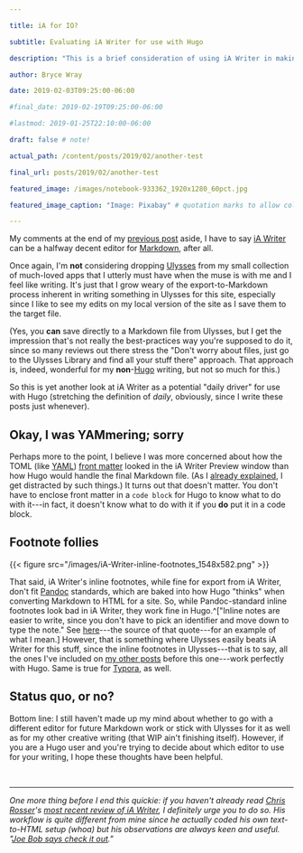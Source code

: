 ```yaml
---

title: iA for IO? 

subtitle: Evaluating iA Writer for use with Hugo

description: "This is a brief consideration of using iA Writer in making Markdown files for this site’s posts."

author: Bryce Wray

date: 2019-02-03T09:25:00-06:00

#final_date: 2019-02-19T09:25:00-06:00

#lastmod: 2019-01-25T22:10:00-06:00

draft: false # note!

actual_path: /content/posts/2019/02/another-test

final_url: posts/2019/02/another-test

featured_image: /images/notebook-933362_1920x1280_60pct.jpg

featured_image_caption: "Image: Pixabay" # quotation marks to allow colon

---
```


My comments at the end of my [previous post](/posts/2019/01/blox-sux) aside, I have to say [iA Writer](https://www.ia.net/writer) can be a halfway decent editor for [Markdown](https://daringfireball.net/projects/markdown/), after all.

Once again, I'm **not** considering dropping [Ulysses](https://ulysses.app) from my small collection of much-loved apps that I utterly must have when the muse is with me and I feel like writing. It's just that I grow weary of the export-to-Markdown process inherent in writing something in Ulysses for this site, especially since I like to see my edits on my local version of the site as I save them to the target file.

(Yes, you **can** save directly to a Markdown file from Ulysses, but I get the impression that's not really the best-practices way you're supposed to do it, since so many reviews out there stress the "Don't worry about files, just go to the Ulysses Library and find all your stuff there" approach. That approach is, indeed, wonderful for my **non**-[Hugo](https://gohugo.io) writing, but not so much for this.)

So this is yet another look at iA Writer as a potential "daily driver" for use with Hugo (stretching the definition of *daily*, obviously, since I write these posts just whenever).

## Okay, I was YAMmering; sorry

Perhaps more to the point, I believe I was more concerned about how the TOML (like [YAML](https://yaml.org)) [front matter](https://gohugo.io/content-management/front-matter/) looked in the iA Writer Preview window than how Hugo would handle the final Markdown file. (As I [already explained](/posts/2018/09/why-finally-settled-ulysses), I get distracted by such things.) It turns out that doesn't matter. You don't have to enclose front matter in a ```code block``` for Hugo to know what to do with it---in fact, it doesn't know what to do with it if you **do** put it in a code block.

## Footnote follies

{{< figure src="/images/iA-Writer-inline-footnotes_1548x582.png" >}}


That said, iA Writer's inline footnotes, while fine for export from iA Writer, don't fit [Pandoc](https://pandoc.org) standards, which are baked into how Hugo "thinks" when converting Markdown to HTML for a site. So, while Pandoc-standard inline footnotes look bad in iA Writer, they work fine in Hugo.^["Inline notes are easier to write, since you don't have to pick an identifier and move down to type the note." See [here](https://github.com/Witiko/markdown/issues/3)---the source of that quote---for an example of what I mean.] However, that is something where Ulysses easily beats iA Writer for this stuff, since the inline footnotes in Ulysses---that is to say, all the ones I've included on [my other posts](/posts) before this one---work perfectly with Hugo. Same is true for [Typora](https://typora.io), as well.

## Status quo, or no?

Bottom line: I still haven't made up my mind about whether to go with a different editor for future Markdown work or stick with Ulysses for it as well as for my other creative writing (that WIP ain't finishing itself). However, if you are a Hugo user and you're trying to decide about which editor to use for your writing, I hope these thoughts have been helpful.

<br />
<hr />

*One more thing before I end this quickie: if you haven't already read [Chris Rosser](https://chrisrosser.net)'s [most recent review of iA Writer](https://chrisrosser.net/posts/2019/01/26/ia-writer-5-review/), I definitely urge you to do so. His workflow is quite different from mine since he actually coded his own text-to-HTML setup (whoa) but his observations are always keen and useful. "[Joe Bob says check it out](https://en.wikipedia.org/wiki/Joe_Bob_Briggs)."*